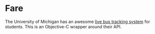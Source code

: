 # Fare
The University of Michigan has an awesome [live bus tracking system](http://mbus.pts.umich.edu/) for students.  This is an Objective-C wrapper around their API.